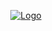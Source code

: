 
<p align="center">
  <a href="https://discordnet.dev/" title="Click to visit the documentation!">
    <img src="https://cdn.discordapp.com/attachments/995930920576090216/1012135064810823740/ze-delivery1-3bce35f8e47826e3c216395264939948-640-0-removebg-preview.png" alt="Logo">
  </a>
    <br />
    <br />
